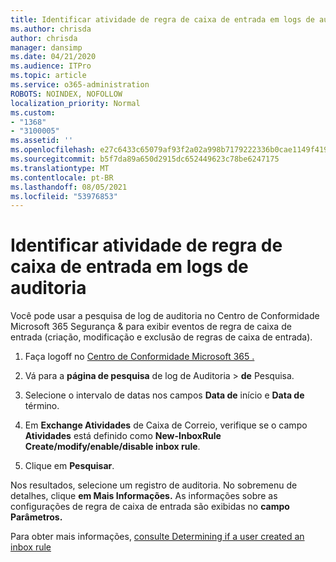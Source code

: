 ```yaml
---
title: Identificar atividade de regra de caixa de entrada em logs de auditoria
ms.author: chrisda
author: chrisda
manager: dansimp
ms.date: 04/21/2020
ms.audience: ITPro
ms.topic: article
ms.service: o365-administration
ROBOTS: NOINDEX, NOFOLLOW
localization_priority: Normal
ms.custom:
- "1368"
- "3100005"
ms.assetid: ''
ms.openlocfilehash: e27c6433c65079af93f2a02a998b7179222336b0cae1149f4196f6fb6558ddac
ms.sourcegitcommit: b5f7da89a650d2915dc652449623c78be6247175
ms.translationtype: MT
ms.contentlocale: pt-BR
ms.lasthandoff: 08/05/2021
ms.locfileid: "53976853"
---
```

# <a name="identify-inbox-rule-activity-in-audit-logs"></a>Identificar atividade de regra de caixa de entrada em logs de auditoria

Você pode usar a pesquisa de log de auditoria no Centro de Conformidade Microsoft 365 Segurança & para exibir eventos de regra de caixa de entrada (criação, modificação e exclusão de regras de caixa de entrada).

1. Faça logoff no [Centro de Conformidade Microsoft 365 .](https://protection.office.com/)

2. Vá para a **página de pesquisa** de log de Auditoria  >  **de** Pesquisa.

3. Selecione o intervalo de datas nos campos **Data de** início e **Data de** término.

4. Em **Exchange Atividades** de Caixa de Correio, verifique se o campo **Atividades** está definido como **New-InboxRule Create/modify/enable/disable inbox rule**.

5. Clique em **Pesquisar**.

Nos resultados, selecione um registro de auditoria. No sobremenu de detalhes, clique **em Mais Informações.** As informações sobre as configurações de regra de caixa de entrada são exibidas no **campo Parâmetros.**

Para obter mais informações, [consulte Determining if a user created an inbox rule](/office365/securitycompliance/auditing-troubleshooting-scenarios#determining-if-a-user-created-an-inbox-rule)
